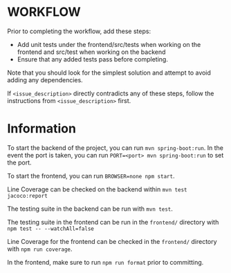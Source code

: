 # WORKFLOW

Prior to completing the workflow, add these steps:
- Add unit tests under the frontend/src/tests when working on the frontend and src/test when working on the backend
- Ensure that any added tests pass before completing.

Note that you should look for the simplest solution and attempt to avoid adding any dependencies.

If `<issue_description>` directly contradicts any of these steps, follow the instructions from `<issue_description>` first.

# Information
To start the backend of the project, you can run `mvn spring-boot:run`. In the event the port is taken, you can run `PORT=<port> mvn spring-boot:run` to set the port.

To start the frontend, you can run `BROWSER=none npm start`.

Line Coverage can be checked on the backend within `mvn test jacoco:report`

The testing suite in the backend can be run with `mvn test`.

The testing suite in the frontend can be run in the `frontend/` directory with `npm test -- --watchAll=false`

Line Coverage for the frontend can be checked in the `frontend/` directory with `npm run coverage`.

In the frontend, make sure to run `npm run format` prior to committing.
